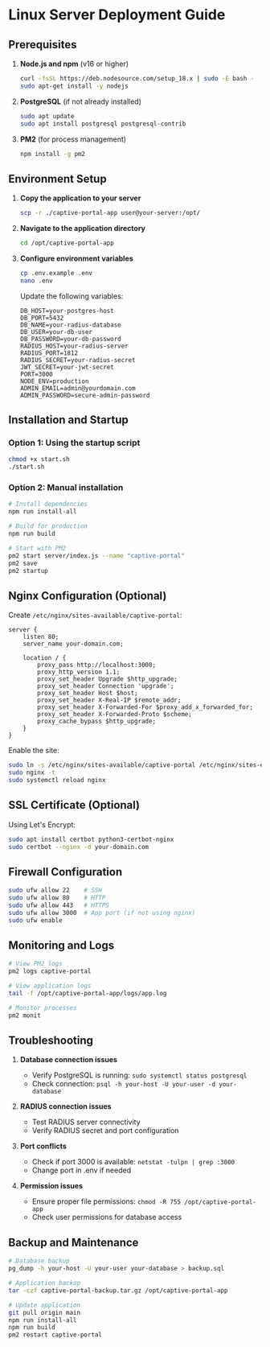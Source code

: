 # Linux Server Deployment Guide

## Prerequisites

1. **Node.js and npm** (v16 or higher)
   ```bash
   curl -fsSL https://deb.nodesource.com/setup_18.x | sudo -E bash -
   sudo apt-get install -y nodejs
   ```

2. **PostgreSQL** (if not already installed)
   ```bash
   sudo apt update
   sudo apt install postgresql postgresql-contrib
   ```

3. **PM2** (for process management)
   ```bash
   npm install -g pm2
   ```

## Environment Setup

1. **Copy the application to your server**
   ```bash
   scp -r ./captive-portal-app user@your-server:/opt/
   ```

2. **Navigate to the application directory**
   ```bash
   cd /opt/captive-portal-app
   ```

3. **Configure environment variables**
   ```bash
   cp .env.example .env
   nano .env
   ```

   Update the following variables:
   ```
   DB_HOST=your-postgres-host
   DB_PORT=5432
   DB_NAME=your-radius-database
   DB_USER=your-db-user
   DB_PASSWORD=your-db-password
   RADIUS_HOST=your-radius-server
   RADIUS_PORT=1812
   RADIUS_SECRET=your-radius-secret
   JWT_SECRET=your-jwt-secret
   PORT=3000
   NODE_ENV=production
   ADMIN_EMAIL=admin@yourdomain.com
   ADMIN_PASSWORD=secure-admin-password
   ```

## Installation and Startup

### Option 1: Using the startup script
```bash
chmod +x start.sh
./start.sh
```

### Option 2: Manual installation
```bash
# Install dependencies
npm run install-all

# Build for production
npm run build

# Start with PM2
pm2 start server/index.js --name "captive-portal"
pm2 save
pm2 startup
```

## Nginx Configuration (Optional)

Create `/etc/nginx/sites-available/captive-portal`:
```nginx
server {
    listen 80;
    server_name your-domain.com;

    location / {
        proxy_pass http://localhost:3000;
        proxy_http_version 1.1;
        proxy_set_header Upgrade $http_upgrade;
        proxy_set_header Connection 'upgrade';
        proxy_set_header Host $host;
        proxy_set_header X-Real-IP $remote_addr;
        proxy_set_header X-Forwarded-For $proxy_add_x_forwarded_for;
        proxy_set_header X-Forwarded-Proto $scheme;
        proxy_cache_bypass $http_upgrade;
    }
}
```

Enable the site:
```bash
sudo ln -s /etc/nginx/sites-available/captive-portal /etc/nginx/sites-enabled/
sudo nginx -t
sudo systemctl reload nginx
```

## SSL Certificate (Optional)

Using Let's Encrypt:
```bash
sudo apt install certbot python3-certbot-nginx
sudo certbot --nginx -d your-domain.com
```

## Firewall Configuration

```bash
sudo ufw allow 22    # SSH
sudo ufw allow 80    # HTTP
sudo ufw allow 443   # HTTPS
sudo ufw allow 3000  # App port (if not using nginx)
sudo ufw enable
```

## Monitoring and Logs

```bash
# View PM2 logs
pm2 logs captive-portal

# View application logs
tail -f /opt/captive-portal-app/logs/app.log

# Monitor processes
pm2 monit
```

## Troubleshooting

1. **Database connection issues**
   - Verify PostgreSQL is running: `sudo systemctl status postgresql`
   - Check connection: `psql -h your-host -U your-user -d your-database`

2. **RADIUS connection issues**
   - Test RADIUS server connectivity
   - Verify RADIUS secret and port configuration

3. **Port conflicts**
   - Check if port 3000 is available: `netstat -tulpn | grep :3000`
   - Change port in .env if needed

4. **Permission issues**
   - Ensure proper file permissions: `chmod -R 755 /opt/captive-portal-app`
   - Check user permissions for database access

## Backup and Maintenance

```bash
# Database backup
pg_dump -h your-host -U your-user your-database > backup.sql

# Application backup
tar -czf captive-portal-backup.tar.gz /opt/captive-portal-app

# Update application
git pull origin main
npm run install-all
npm run build
pm2 restart captive-portal
```
